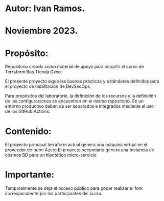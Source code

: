 
# Autor: Ivan Ramos. 
# Noviembre 2023.

# Propósito:
Repositorio creado como material de apoyo para impartir el curso de Terraform
Bus Tienda Oxxo.

El presente proyecto sigue las buenas prácticas y estándares definidos para el proyecto de habilitación
de DevSecOps. 

Para propósitos del laboratorio, la definición de los recursos y la definición de las configuraciones
se encuentran en el mismo repositorio. En un entorno productivo deben de ser separados e integrados
mediante el uso de los GitHub Actions.

# Contenido:

El proyecto principal terraform actual genera una máquina virtual en el proveedor de nube Azure
El proyecto secundario genera una Instancia de cosmos BD para un hipotético micro-servicio

# Importante:

Temporalmente se deja el acceso público para poder realizar el fork correspondiente por los participantes del curso.
